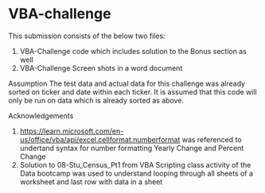 # VBA-challenge
This submission consists of the below two files:
1) VBA-Challenge code which includes solution to the Bonus section as well
2) VBA-Challenge Screen shots in a word document

Assumption 
The test data and actual data for this challenge was already sorted on ticker and date within each ticker.
It is assumed that this code will only be run on data which is already sorted as above.
  
Acknowledgements
1) https://learn.microsoft.com/en-us/office/vba/api/excel.cellformat.numberformat was referenced to undertand syntax for number formatting Yearly Change and Percent Change
2) Solution to 08-Stu_Census_Pt1 from VBA Scripting class activity of the Data bootcamp was used to understand looping through all sheets of a worksheet and last row with data in a sheet 
